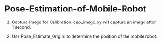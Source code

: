 # Pose-Estimation-of-Mobile-Robot

1. Capture Image for Calibration: cap_image.py will capture an image after 1 second.

2. Use Pose_Estimate_Origin: to determine the position of the mobile robot.

